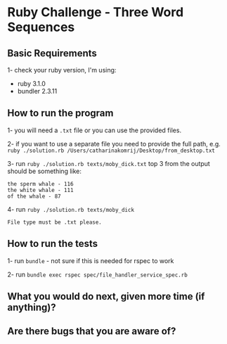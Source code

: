 # Ruby Challenge - Three Word Sequences

## Basic Requirements
1- check your ruby version, I'm using:

- ruby 3.1.0
- bundler 2.3.11

## How to run the program

1- you will need a `.txt` file or you can use the provided files.

2- if you want to use a separate file you need to provide the full path, e.g. `ruby ./solution.rb /Users/catharinakomrij/Desktop/from_desktop.txt`

3- run `ruby ./solution.rb texts/moby_dick.txt`
  top 3 from the output should be something like:
```
the sperm whale - 116
the white whale - 111
of the whale - 87
```
4- run `ruby ./solution.rb texts/moby_dick`
```
File type must be .txt please.
```

## How to run the tests
1- run `bundle` - not sure if this is needed for rspec to work

2- run `bundle exec rspec spec/file_handler_service_spec.rb`

## What you would do next, given more time (if anything)?
## Are there bugs that you are aware of?